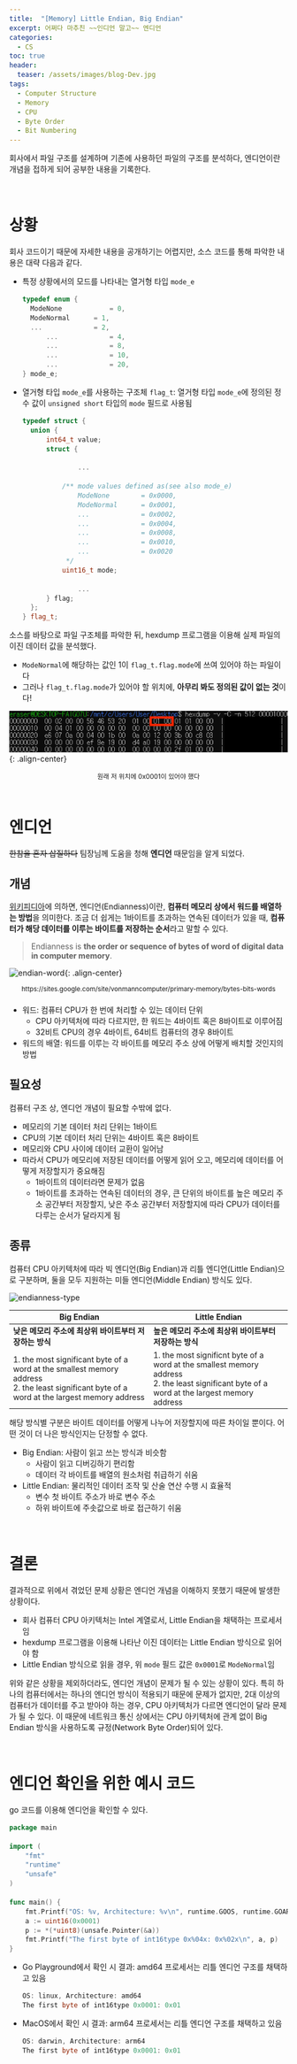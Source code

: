 ```yaml
---
title:  "[Memory] Little Endian, Big Endian"
excerpt: 어쩌다 마추친 ~~인디언 말고~~ 엔디언
categories:
  - CS
toc: true
header:
  teaser: /assets/images/blog-Dev.jpg
tags:
  - Computer Structure
  - Memory
  - CPU
  - Byte Order
  - Bit Numbering
---
```




 회사에서 파일 구조를 설계하며 기존에 사용하던 파일의 구조를 분석하다, 엔디언이란 개념을 접하게 되어 공부한 내용을 기록한다.

<br>

# 상황

 

 회사 코드이기 때문에 자세한 내용을 공개하기는 어렵지만, 소스 코드를 통해 파악한 내용은 대략 다음과 같다.

- 특정 상황에서의 모드를 나타내는 열거형 타입 `mode_e`

  ```c++
  typedef enum {
  	ModeNone		    = 0,
  	ModeNormal      = 1,
  	...             = 2,
    	...             = 4,
    	...             = 8,
    	...             = 10,
    	...             = 20,
  } mode_e;
  ```

- 열거형 타입 `mode_e`를 사용하는 구조체 `flag_t`: 열거형 타입 `mode_e`에 정의된 정수 값이 `unsigned short` 타입의 `mode` 필드로 사용됨

  ```c++
  typedef struct {
  	union {
  		int64_t value;
  		struct {
  			
        		...
          
  			/** mode values defined as(see also mode_e)
  				ModeNone        = 0x0000,
  				ModeNormal      = 0x0001,
  				...             = 0x0002,
  				...             = 0x0004,
  				...             = 0x0008,
  				...             = 0x0010,
  				...             = 0x0020
  			 */
  			uint16_t mode;
        
        		...
  		} flag;
  	};
  } flag_t;
  
  ```



 소스를 바탕으로 파일 구조체를 파악한 뒤, hexdump 프로그램을 이용해 실제 파일의 이진 데이터 값을 분석했다.

- `ModeNormal`에 해당하는 값인 1이 `flag_t.flag.mode`에 쓰여 있어야 하는 파일이다
- 그러나 `flag_t.flag.mode`가 있어야 할 위치에, **아무리 봐도 정의된 값이 없는 것**이다!

![hexdump-result](../assets/images/hexdump-flag.png){: .align-center}

<center><sup>원래 저 위치에 0x0001이 있어야 했다</sup></center>





<br>

# 엔디언



 ~~한참을 혼자 삽질하다~~ 팀장님께 도움을 청해 **엔디언** 때문임을 알게 되었다.





## 개념

 [위키피디아](https://en.wikipedia.org/wiki/Endianness)에 의하면, 엔디언(Endianness)이란, **컴퓨터 메모리 상에서 워드를 배열하는 방법**을 의미한다. 조금 더 쉽게는 1바이트를 초과하는 연속된 데이터가 있을 때, **컴퓨터가 해당 데이터를 이루는 바이트를 저장하는 순서**라고 말할 수 있다.

>  Endianness is **the order or sequence of bytes of word of digital data in computer memory**.

![endian-word](../assets/images/endian-word.png){: .align-center}

<center><sup>https://sites.google.com/site/vonmanncomputer/primary-memory/bytes-bits-words</sup></center>

- 워드: 컴퓨터 CPU가 한 번에 처리할 수 있는 데이터 단위
  - CPU 아키텍처에 따라 다르지만, 한 워드는 4바이트 혹은 8바이트로 이루어짐
  - 32비트 CPU의 경우 4바이트, 64비트 컴퓨터의 경우 8바이트
- 워드의 배열: 워드를 이루는 각 바이트를 메모리 주소 상에 어떻게 배치할 것인지의 방법



## 필요성

 컴퓨터 구조 상, 엔디언 개념이 필요할 수밖에 없다. 

- 메모리의 기본 데이터 처리 단위는 1바이트
- CPU의 기본 데이터 처리 단위는 4바이트 혹은 8바이트
- 메모리와 CPU 사이에 데이터 교환이 일어남
- 따라서 CPU가 메모리에 저장된 데이터를 어떻게 읽어 오고, 메모리에 데이터를 어떻게 저장할지가 중요해짐
  - 1바이트의 데이터라면 문제가 없음
  - 1바이트를 초과하는 연속된 데이터의 경우, 큰 단위의 바이트를 높은 메모리 주소 공간부터 저장할지, 낮은 주소 공간부터 저장할지에 따라 CPU가 데이터를 다루는 순서가 달라지게 됨



## 종류

 컴퓨터 CPU 아키텍처에 따라 빅 엔디언(Big Endian)과 리틀 엔디언(Little Endian)으로 구분하며, 둘을 모두 지원하는 미들 엔디언(Middle Endian) 방식도 있다.

![endianness-type](../assets/imagesendianness-type.webp)

| Big Endian                                                   | Little Endian                                                |
| ------------------------------------------------------------ | ------------------------------------------------------------ |
| **낮은 메모리 주소에 최상위 바이트부터 저장하는 방식**       | **높은 메모리 주소에 최상위 바이트부터 저장하는 방식**       |
| 1. the most significant byte of a word at the smallest memory address<br />2. the least significant byte of a word at the largest memory address | 1. the most significnt byte of a word at the smallest memory address<br />2. the least significant byte of a word at the largest memory address |

 해당 방식별 구분은 바이트 데이터를 어떻게 나누어 저장할지에 따른 차이일 뿐이다. 어떤 것이 더 나은 방식인지는 단정할 수 없다.

- Big Endian: 사람이 읽고 쓰는 방식과 비슷함
  - 사람이 읽고 디버깅하기 편리함
  - 데이터 각 바이트를 배열의 원소처럼 취급하기 쉬움
- Little Endian: 물리적인 데이터 조작 및 산술 연산 수행 시 효율적
  - 변수 첫 바이트 주소가 바로 변수 주소
  - 하위 바이트에 주솟값으로 바로 접근하기 쉬움

<br>

# 결론



 결과적으로 위에서 겪었던 문제 상황은 엔디언 개념을 이해하지 못했기 때문에 발생한 상황이다.

- 회사 컴퓨터 CPU 아키텍처는 Intel 계열로서, Little Endian을 채택하는 프로세서임
- hexdump 프로그램을 이용해 나타난 이진 데이터는 Little Endian 방식으로 읽어야 함
- Little Endian 방식으로 읽을 경우, 위 `mode` 필드 값은 `0x0001`로 `ModeNormal`임



 위와 같은 상황을 제외하더라도, 엔디언 개념이 문제가 될 수 있는 상황이 있다. 특히 하나의 컴퓨터에서는 하나의 엔디언 방식이 적용되기 때문에 문제가 없지만, 2대 이상의 컴퓨터가 데이터를 주고 받아야 하는 경우, CPU 아키텍처가 다르면 엔디언이 달라 문제가 될 수 있다. 이 때문에 네트워크 통신 상에서는 CPU 아키텍처에 관계 없이 Big Endian 방식을 사용하도록 규정(Network Byte Order)되어 있다.

<br>



# 엔디언 확인을 위한 예시 코드

go 코드를 이용해 엔디언을 확인할 수 있다.

```go
package main

import (
	"fmt"
	"runtime"
	"unsafe"
)

func main() {
	fmt.Printf("OS: %v, Architecture: %v\n", runtime.GOOS, runtime.GOARCH)
	a := uint16(0x0001)
	p := *(*uint8)(unsafe.Pointer(&a))
	fmt.Printf("The first byte of int16type 0x%04x: 0x%02x\n", a, p)
}
```

- Go Playground에서 확인 시 결과: amd64 프로세서는 리틀 엔디언 구조를 채택하고 있음

  ```go
  OS: linux, Architecture: amd64
  The first byte of int16type 0x0001: 0x01
  ```

- MacOS에서 확인 시 결과: arm64 프로세서는 리틀 엔디언 구조를 채택하고 있음

  ```go
  OS: darwin, Architecture: arm64
  The first byte of int16type 0x0001: 0x01
  ```

  

